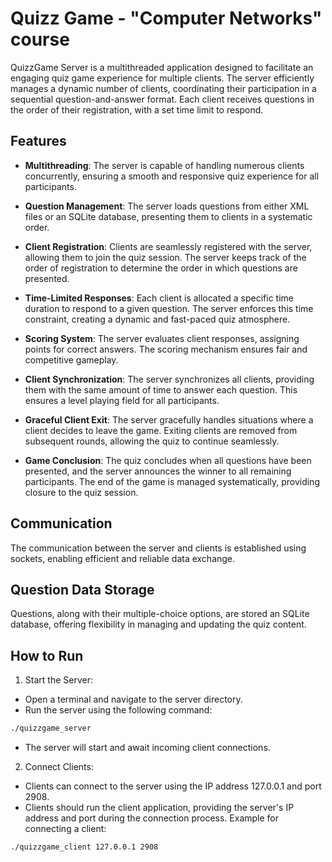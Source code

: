 # Quizz Game - "Computer Networks" course

QuizzGame Server is a multithreaded application designed to facilitate an engaging quiz game experience for multiple clients. The server efficiently manages a dynamic number of clients, coordinating their participation in a sequential question-and-answer format. Each client receives questions in the order of their registration, with a set time limit to respond.

## Features
+ **Multithreading**: The server is capable of handling numerous clients concurrently, ensuring a smooth and responsive quiz experience for all participants.

+ **Question Management**: The server loads questions from either XML files or an SQLite database, presenting them to clients in a systematic order. 

+ **Client Registration**: Clients are seamlessly registered with the server, allowing them to join the quiz session. The server keeps track of the order of registration to determine the order in which questions are presented.

+ **Time-Limited Responses**: Each client is allocated a specific time duration to respond to a given question. The server enforces this time constraint, creating a dynamic and fast-paced quiz atmosphere.

+ **Scoring System**: The server evaluates client responses, assigning points for correct answers. The scoring mechanism ensures fair and competitive gameplay.

+ **Client Synchronization**: The server synchronizes all clients, providing them with the same amount of time to answer each question. This ensures a level playing field for all participants.

+ **Graceful Client Exit**: The server gracefully handles situations where a client decides to leave the game. Exiting clients are removed from subsequent rounds, allowing the quiz to continue seamlessly.

+ **Game Conclusion**: The quiz concludes when all questions have been presented, and the server announces the winner to all remaining participants. The end of the game is managed systematically, providing closure to the quiz session.

## Communication
The communication between the server and clients is established using sockets, enabling efficient and reliable data exchange.

## Question Data Storage
Questions, along with their multiple-choice options, are stored an SQLite database, offering flexibility in managing and updating the quiz content.

## How to Run

1. Start the Server:

+ Open a terminal and navigate to the server directory.
+ Run the server using the following command:
```bash
./quizzgame_server
```
+ The server will start and await incoming client connections.

2. Connect Clients:

+ Clients can connect to the server using the IP address 127.0.0.1 and port 2908.
+ Clients should run the client application, providing the server's IP address and port during the connection process.
Example for connecting a client:
```bash
./quizzgame_client 127.0.0.1 2908
```
